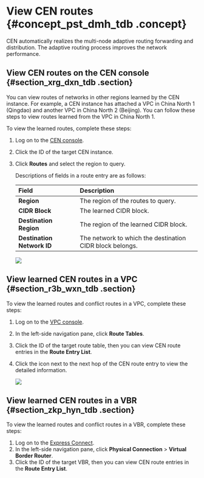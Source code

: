 # View CEN routes {#concept_pst_dmh_tdb .concept}

CEN automatically realizes the multi-node adaptive routing forwarding and distribution. The adaptive routing process improves the network performance.

## View CEN routes on the CEN console {#section_xrg_dxn_tdb .section}

You can view routes of networks in other regions learned by the CEN instance. For example, a CEN instance has attached a VPC in China North 1 \(Qingdao\) and another VPC in China North 2 \(Beijing\). You can follow these steps to view routes learned from the VPC in China North 1.

To view the learned routes, complete these steps:

1.  Log on to the [CEN console](https://partners-intl.console.aliyun.com/#/cbn).
2.  Click the ID of the target CEN instance.
3.  Click **Routes** and select the region to query.

    Descriptions of fields in a route entry are as follows:

    |Field|Description|
    |:----|:----------|
    |**Region**|The region of the routes to query.|
    |**CIDR Block**|The learned CIDR block.|
    |**Destination Region**|The region of the learned CIDR block.|
    |**Destination Network ID**|The network to which the destination CIDR block belongs.|

    ![](http://static-aliyun-doc.oss-cn-hangzhou.aliyuncs.com/assets/img/3052/1539746444913_en-US.png)


## View learned CEN routes in a VPC {#section_r3b_wxn_tdb .section}

To view the learned routes and conflict routes in a VPC, complete these steps:

1.  Log on to the [VPC console](https://vpcnext.console.aliyun.com/vpc/).
2.  In the left-side navigation pane, click **Route Tables**.
3.  Click the ID of the target route table, then you can view CEN route entries in the **Route Entry List**.
4.  Click the icon next to the next hop of the CEN route entry to view the detailed information.

    ![](http://static-aliyun-doc.oss-cn-hangzhou.aliyuncs.com/assets/img/3052/1539746444914_en-US.png)


## View learned CEN routes in a VBR {#section_zkp_hyn_tdb .section}

To view the learned routes and conflict routes in a VBR, complete these steps:

1.  Log on to the [Express Connect](https://vpc.console.aliyun.com/expressConnect#/vbr/).
2.  In the left-side navigation pane, click **Physical Connection** \> **Virtual Border Router**.
3.  Click the ID of the target VBR, then you can view CEN route entries in the **Route Entry List**.

